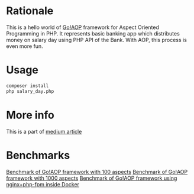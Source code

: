# Rationale
This is a hello world of [Go!AOP](https://github.com/goaop/framework) framework for Aspect Oriented Programming
in PHP.
It represents basic banking app which distributes money on salary day using PHP API of the Bank. 
With AOP, this process is even more fun.

# Usage
```bash
composer install
php salary_day.php
```

# More info
This is a part of [medium article](https://medium.com) 

# Benchmarks
[Benchmark of Go!AOP framework with 100 aspects](https://github.com/ivastly/goaop-hello-world/tree/benchmark)
[Benchmark of Go!AOP framework with 1000 aspects](https://github.com/ivastly/goaop-hello-world/tree/bench-1000)
[Benchmark of Go!AOP framework using nginx+php-fpm inside Docker](https://github.com/ivastly/goaop-hello-world/tree/benchmark-docker)

